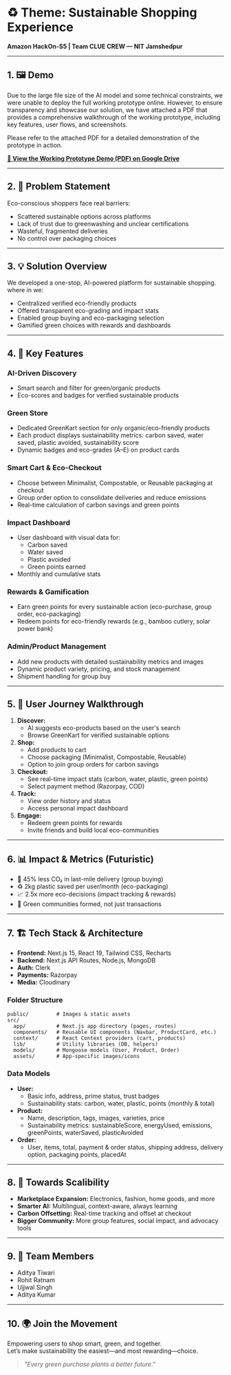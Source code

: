 # ♻️ Theme: Sustainable Shopping Experience

**Amazon HackOn-S5 | Team CLUE CREW — NIT Jamshedpur**

---

## 1. 🖼️ Demo

Due to the large file size of the AI model and some technical constraints, we were unable to deploy the full working prototype online. However, to ensure transparency and showcase our solution, we have attached a PDF that provides a comprehensive walkthrough of the working prototype, including key features, user flows, and screenshots.

Please refer to the attached PDF for a detailed demonstration of the prototype in action.

**[📄 View the Working Prototype Demo (PDF) on Google Drive](https://drive.google.com/file/d/1VQgCOtPETcsS1JYC76N428RzUEkishtN/view?usp=sharing)**

---

## 2. 🚩 Problem Statement
Eco-conscious shoppers face real barriers:
- Scattered sustainable options across platforms
- Lack of trust due to greenwashing and unclear certifications
- Wasteful, fragmented deliveries
- No control over packaging choices

---

## 3. 💡 Solution Overview
We developed a one-stop, AI-powered platform for sustainable shopping. where in we:
- Centralized verified eco-friendly products
- Offered transparent eco-grading and impact stats
- Enabled group buying and eco-packaging selection
- Gamified green choices with rewards and dashboards

---

## 4. 🌟 Key Features
### AI-Driven Discovery
- Smart search and filter for green/organic products
- Eco-scores and badges for verified sustainable products

### Green Store
- Dedicated GreenKart section for only organic/eco-friendly products
- Each product displays sustainability metrics: carbon saved, water saved, plastic avoided, sustainability score
- Dynamic badges and eco-grades (A–E) on product cards

### Smart Cart & Eco-Checkout
- Choose between Minimalist, Compostable, or Reusable packaging at checkout
- Group order option to consolidate deliveries and reduce emissions
- Real-time calculation of carbon savings and green points

### Impact Dashboard
- User dashboard with visual data for:
  - Carbon saved
  - Water saved
  - Plastic avoided
  - Green points earned
- Monthly and cumulative stats

### Rewards & Gamification
- Earn green points for every sustainable action (eco-purchase, group order, eco-packaging)
- Redeem points for eco-friendly rewards (e.g., bamboo cutlery, solar power bank)

### Admin/Product Management
- Add new products with detailed sustainability metrics and images
- Dynamic product variety, pricing, and stock management
- Shipment handling for group buy

---

## 5. 🛒 User Journey Walkthrough
1. **Discover:**
   - AI suggests eco-products based on the user's search
   - Browse GreenKart for verified sustainable options
2. **Shop:**
   - Add products to cart
   - Choose packaging (Minimalist, Compostable, Reusable)
   - Option to join group orders for carbon savings
3. **Checkout:**
   - See real-time impact stats (carbon, water, plastic, green points)
   - Select payment method (Razorpay, COD)
4. **Track:**
   - View order history and status
   - Access personal impact dashboard
5. **Engage:**
   - Redeem green points for rewards
   - Invite friends and build local eco-communities

---

## 6. 📊 Impact & Metrics (Futuristic)
- 🚚 45% less CO₂ in last-mile delivery (group buying)
- ♻ 2kg plastic saved per user/month (eco-packaging)
- 📈 2.5x more eco-decisions (impact tracking & rewards)
- 🤝 Green communities formed, not just transactions

---

## 7. 🏗️ Tech Stack & Architecture
- **Frontend:** Next.js 15, React 19, Tailwind CSS, Recharts
- **Backend:** Next.js API Routes, Node.js, MongoDB
- **Auth:** Clerk
- **Payments:** Razorpay
- **Media:** Cloudinary

### Folder Structure
```
public/         # Images & static assets
src/
  app/          # Next.js app directory (pages, routes)
  components/   # Reusable UI components (Navbar, ProductCard, etc.)
  context/      # React Context providers (cart, products)
  lib/          # Utility libraries (DB, helpers)
  models/       # Mongoose models (User, Product, Order)
  assets/       # App-specific images/icons
```

### Data Models
- **User:**
  - Basic info, address, prime status, trust badges
  - Sustainability stats: carbon, water, plastic, points (monthly & total)
- **Product:**
  - Name, description, tags, images, varieties, price
  - Sustainability metrics: sustainableScore, energyUsed, emissions, greenPoints, waterSaved, plasticAvoided
- **Order:**
  - User, items, total, payment & order status, shipping address, delivery option, packaging points, placedAt

---

## 8. 🚀 Towards Scalibility
- **Marketplace Expansion:** Electronics, fashion, home goods, and more
- **Smarter AI:** Multilingual, context-aware, always learning
- **Carbon Offsetting:** Real-time tracking and offset at checkout
- **Bigger Community:** More group features, social impact, and advocacy tools

---

## 9. 👥 Team Members
- Aditya Tiwari
- Rohit Ratnam
- Ujjwal Singh
- Aditya Kumar

---

## 10. 🌍 Join the Movement
Empowering users to shop smart, green, and together.  
Let’s make sustainability the easiest—and most rewarding—choice.

> _"Every green purchase plants a better future."_